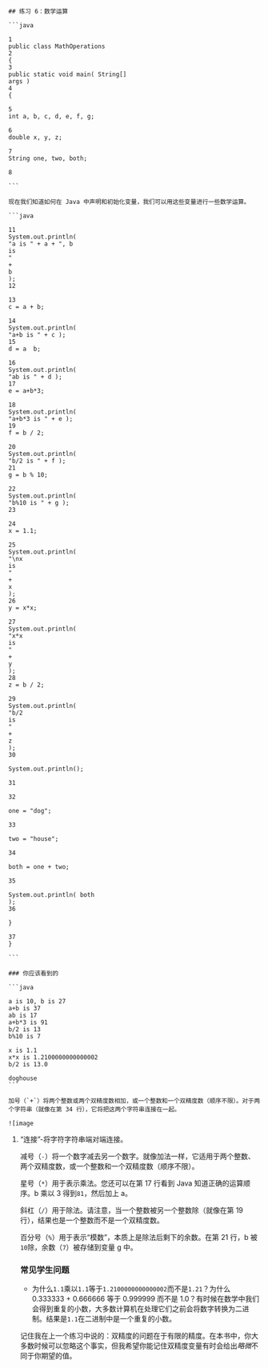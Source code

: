    ## 练习 6：数学运算

    ```java

    1
    public class MathOperations
    2
    {
    3
    public static void main( String[]
    args )
    4
    {

    5
    int a, b, c, d, e, f, g;

    6
    double x, y, z;

    7
    String one, two, both;

    8

    ```

    现在我们知道如何在 Java 中声明和初始化变量，我们可以用这些变量进行一些数学运算。

    ```java

    11
    System.out.println(
    "a is " + a + ", b
    is
    "
    +
    b
    );
    12

    13
    c = a + b;

    14
    System.out.println(
    "a+b is " + c );
    15
    d = a ­ b;

    16
    System.out.println(
    "a­b is " + d );
    17
    e = a+b*3;

    18
    System.out.println(
    "a+b*3 is " + e );
    19
    f = b / 2;

    20
    System.out.println(
    "b/2 is " + f );
    21
    g = b % 10;

    22
    System.out.println(
    "b%10 is " + g );
    23

    24
    x = 1.1;

    25
    System.out.println(
    "\nx
    is
    "
    +
    x
    );
    26
    y = x*x;

    27
    System.out.println(
    "x*x
    is
    "
    +
    y
    );
    28
    z = b / 2;

    29
    System.out.println(
    "b/2
    is
    "
    +
    z
    );
    30

    System.out.println();

    31

    32

    one = "dog";

    33

    two = "house";

    34

    both = one + two;

    35

    System.out.println( both
    );
    36

    }

    37
    }

    ```

    ### 你应该看到的

    ```java

    a is 10, b is 27
    a+b is 37
    a­b is ­17
    a+b*3 is 91
    b/2 is 13
    b%10 is 7

    x is 1.1
    x*x is 1.2100000000000002
    b/2 is 13.0

    doghouse
    ```

    加号（`+`）将两个整数或两个双精度数相加，或一个整数和一个双精度数（顺序不限）。对于两个字符串（就像在第 34 行），它将把这两个字符串连接在一起。

    ![image

1.  “连接”-将字符字符串端对端连接。

    减号（`-`）将一个数字减去另一个数字。就像加法一样，它适用于两个整数、两个双精度数，或一个整数和一个双精度数（顺序不限）。

    星号（`*`）用于表示乘法。您还可以在第 17 行看到 Java 知道正确的运算顺序。b 乘以 3 得到`81`，然后加上 a。

    斜杠（`/`）用于除法。请注意，当一个整数被另一个整数除（就像在第 19 行），结果也是一个整数而不是一个双精度数。

    百分号（`%`）用于表示“模数”，本质上是除法后剩下的余数。在第 21 行，b 被`10`除，余数（`7`）被存储到变量 g 中。

    ### 常见学生问题

    +   为什么`1.1`乘以`1.1`等于`1.2100000000000002`而不是`1.21`？为什么 0.333333 + 0.666666 等于 0.999999 而不是 1.0？有时候在数学中我们会得到重复的小数，大多数计算机在处理它们之前会将数字转换为二进制。结果是`1.1`在二进制中是一个重复的小数。

    记住我在上一个练习中说的：双精度的问题在于有限的精度。在本书中，你大多数时候可以忽略这个事实，但我希望你能记住双精度变量有时会给出*略微*不同于你期望的值。

